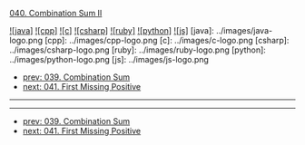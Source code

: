 [040. Combination Sum II](https://leetcode.com/problems/combination-sum-ii/)

[![java]](../java/040-combination-sum-ii.md)
[![cpp]](../cpp/040-combination-sum-ii.md)
[![c]](../c/040-combination-sum-ii.md)
[![csharp]](../csharp/040-combination-sum-ii.md)
[![ruby]](../ruby/040-combination-sum-ii.md)
[![python]](../python/040-combination-sum-ii.md)
[![js]](../js/040-combination-sum-ii.md)
[java]: ../images/java-logo.png
[cpp]: ../images/cpp-logo.png
[c]: ../images/c-logo.png
[csharp]: ../images/csharp-logo.png
[ruby]: ../images/ruby-logo.png
[python]: ../images/python-logo.png
[js]: ../images/js-logo.png

- [prev: 039. Combination Sum](039-combination-sum.md)
- [next: 041. First Missing Positive](041-first-missing-positive.md)

---



---

- [prev: 039. Combination Sum](039-combination-sum.md)
- [next: 041. First Missing Positive](041-first-missing-positive.md)
